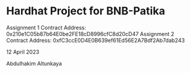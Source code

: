 
# Hardhat Project for BNB-Patika

Assignment 1 Contract Address: 0x210e1C05b87b64E0be2FE18cD8996cfC8d20cD47
Assignment 2 Contract Address: 0xfC3ccE0D4E0B639ef61Ed56E2A7Bdf2Ab7dab243


12 April 2023

Abdulhakim Altunkaya

